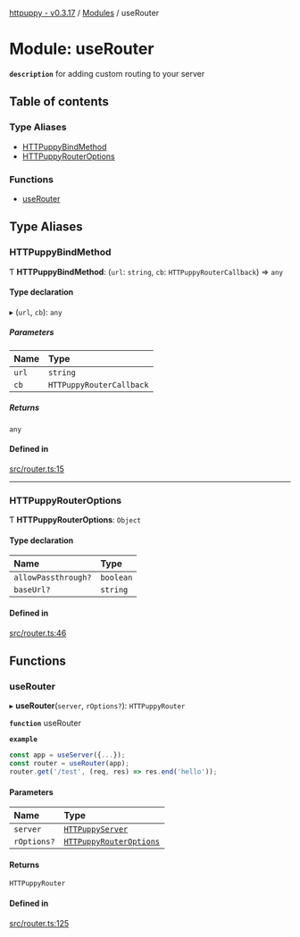 [httpuppy - v0.3.17](../README.md) / [Modules](../modules.md) / useRouter

# Module: useRouter

**`description`** for adding custom routing to your server

## Table of contents

### Type Aliases

- [HTTPuppyBindMethod](useRouter.md#httpuppybindmethod)
- [HTTPuppyRouterOptions](useRouter.md#httpuppyrouteroptions)

### Functions

- [useRouter](useRouter.md#userouter)

## Type Aliases

### HTTPuppyBindMethod

Ƭ **HTTPuppyBindMethod**: (`url`: `string`, `cb`: `HTTPuppyRouterCallback`) => `any`

#### Type declaration

▸ (`url`, `cb`): `any`

##### Parameters

| Name | Type |
| :------ | :------ |
| `url` | `string` |
| `cb` | `HTTPuppyRouterCallback` |

##### Returns

`any`

#### Defined in

[src/router.ts:15](https://github.com/abschill/httpuppy/blob/4904c0b/src/router.ts#L15)

___

### HTTPuppyRouterOptions

Ƭ **HTTPuppyRouterOptions**: `Object`

#### Type declaration

| Name | Type |
| :------ | :------ |
| `allowPassthrough?` | `boolean` |
| `baseUrl?` | `string` |

#### Defined in

[src/router.ts:46](https://github.com/abschill/httpuppy/blob/4904c0b/src/router.ts#L46)

## Functions

### useRouter

▸ **useRouter**(`server`, `rOptions?`): `HTTPuppyRouter`

**`function`** useRouter

**`example`**
```javascript
const app = useServer({...});
const router = useRouter(app);
router.get('/test', (req, res) => res.end('hello'));
```

#### Parameters

| Name | Type |
| :------ | :------ |
| `server` | [`HTTPuppyServer`](../interfaces/useServer.HTTPuppyServer.md) |
| `rOptions?` | [`HTTPuppyRouterOptions`](useRouter.md#httpuppyrouteroptions) |

#### Returns

`HTTPuppyRouter`

#### Defined in

[src/router.ts:125](https://github.com/abschill/httpuppy/blob/4904c0b/src/router.ts#L125)
